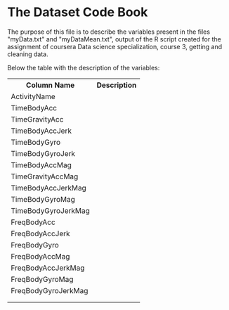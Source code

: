 # The Dataset Code Book
The purpose of this file is to describe the variables present in the files "myData.txt" and "myDataMean.txt", output of the R script created for the assignment of coursera Data science specialization, course 3, getting and cleaning data.

Below the table with the description of the variables:

<table>
  <tr>
  <th>Column Name</th>
  <th>Description</th>
  </tr>
  
  <tr>
  <td>ActivityName</td>
  <td></td>
  </tr>
  
  <tr>
  <td>TimeBodyAcc</td>
  <td></td>
  </tr>
  
  <tr>
  <td>TimeGravityAcc</td>
  <td></td>
  </tr>
  
  <tr>
  <td>TimeBodyAccJerk</td>
  <td></td>
  </tr>
  
  
  <tr>
  <td>TimeBodyGyro</td>
  <td></td>
  </tr>
  
  <tr>
  <td>TimeBodyGyroJerk</td>
  <td></td>
  </tr>
  
  <tr>
  <td>TimeBodyAccMag</td>
  <td></td>
  </tr>
  
  <tr>
  <td>TimeGravityAccMag</td>
  <td></td>
  </tr>
  
  <tr>
  <td>TimeBodyAccJerkMag</td>
  <td></td>
  </tr>
  
  <tr>
  <td>TimeBodyGyroMag</td>
  <td></td>
  </tr>
  
  <tr>
  <td>TimeBodyGyroJerkMag</td>
  <td></td>
  </tr>
  
  <tr>
  <td>FreqBodyAcc</td>
  <td></td>
  </tr>
  
  <tr>
  <td>FreqBodyAccJerk</td>
  <td></td>
  </tr>
  
  <tr>
  <td>FreqBodyGyro</td>
  <td></td>
  </tr>
  
  <tr>
  <td>FreqBodyAccMag</td>
  <td></td>
  </tr>
  
  <tr>
  <td>FreqBodyAccJerkMag</td>
  <td></td>
  </tr>
  
  <tr>
  <td>FreqBodyGyroMag</td>
  <td></td>
  </tr>
  
  <tr>
  <td>FreqBodyGyroJerkMag</td>
  <td></td>
  </tr>
  
  <tr>
  <td></td>
  <td></td>
  </tr>
  
  <tr>
  <td></td>
  <td></td>
  </tr>
  
  
  

</table>
